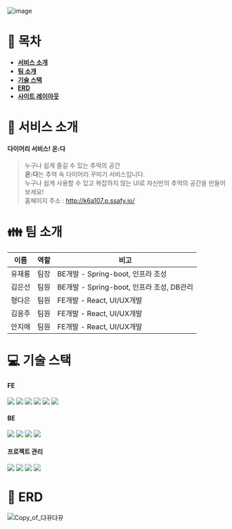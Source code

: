 
![image](/uploads/37e7a9eea112366fe637195e972f16f5/image.png)

# :bookmark: 목차

- [**서비스 소개**](#pushpin-서비스-소개)
- [**팀 소개**](#family-팀-소개)
- [**기술 스택**](#computer-기술-스택)
- [**ERD**](#bookmark_tabs-ERD)
- [**사이트 레이아웃**](#books-사이트-레이아웃)


# :pushpin: 서비스 소개
#### 다이어리 서비스! 온:다
> 누구나 쉽게 즐길 수 있는 추억의 공간<br/>
> **온:다**는 추억 속 다이어리 꾸미기 서비스입니다.<br/>
> 누구나 쉽게 사용할 수 있고 복잡하지 않는 UI로 자신만의 추억의 공간을 만들어보세요! <br/>
> 홈페이지 주소 : http://k6a107.p.ssafy.io/


# :family: 팀 소개
|이름|역할|비고|
|------|----|-------|
|유재룡|팀장|BE개발 - Spring-boot, 인프라 조성|
|김은선|팀원|BE개발 - Spring-boot, 인프라 조성, DB관리|
|형다은|팀원|FE개발 - React, UI/UX개발|
|김응주|팀원|FE개발 - React, UI/UX개발|
|안지애|팀원|FE개발 - React, UI/UX개발|

# :computer: 기술 스택

#### FE
<img src="https://img.shields.io/badge/html5-E34F26?style=for-the-badge&logo=html5&logoColor=white">
<img src="https://img.shields.io/badge/javascript-F7DF1E?style=for-the-badge&logo=javascript&logoColor=white"> 
<img src="https://img.shields.io/badge/ts-3178c6?style=for-the-badge&logo=ts-node&logoColor=white">
<img src="https://img.shields.io/badge/Next.js-0094f5?style=for-the-badge&logo=Next.js&logoColor=white">
<img src="https://img.shields.io/badge/redux-764ABC?style=for-the-badge&logo=redux&logoColor=black">
<img src="https://img.shields.io/badge/scss-CC6699?style=for-the-badge&logo=sass&logoColor=white">


#### BE
<img src="https://img.shields.io/badge/java-007396?style=for-the-badge&logo=java&logoColor=white"> 
<img src="https://img.shields.io/badge/springboot-6DB33F?style=for-the-badge&logo=springboot&logoColor=white"> 
<img src="https://img.shields.io/badge/mysql-4479A1?style=for-the-badge&logo=mysql&logoColor=white"> 
<img src="https://img.shields.io/badge/AWS-232F3E?style=for-the-badge&logo=AmazonAWS&logoColor=white">

#### 프로젝트 관리
<img src="https://img.shields.io/badge/github-181717?style=for-the-badge&logo=github&logoColor=white">
<img src="https://img.shields.io/badge/git-F05032?style=for-the-badge&logo=git&logoColor=white">
<img src="https://img.shields.io/badge/jira-0052CC?style=for-the-badge&logo=jira&logoColor=white">
<img src="https://img.shields.io/badge/Notion-000000?style=for-the-badge&logo=notion&logoColor=white">


# :bookmark_tabs: ERD
![Copy_of_댜뀨댜뀨](/uploads/1132d5527453e8394a4c6ce789ac97b9/Copy_of_댜뀨댜뀨.png)
